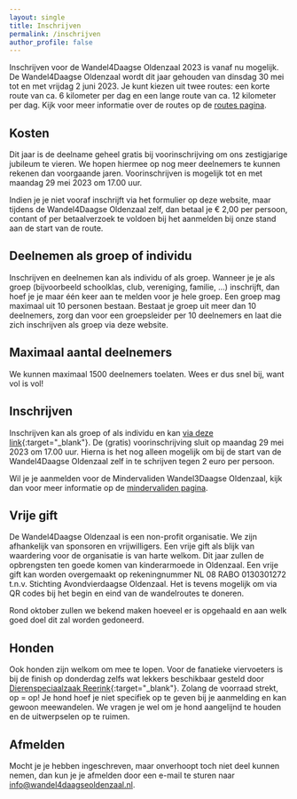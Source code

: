 ```yaml
---
layout: single
title: Inschrijven
permalink: /inschrijven
author_profile: false
---
```


Inschrijven voor de Wandel4Daagse Oldenzaal 2023 is vanaf nu mogelijk. De Wandel4Daagse Oldenzaal wordt dit jaar gehouden van dinsdag 30 mei tot en met vrijdag 2 juni 2023. Je kunt kiezen uit twee routes: een korte route van ca. 6 kilometer per dag en een lange route van ca. 12 kilometer per dag. Kijk voor meer informatie over de routes op de [routes pagina](/routes).

## Kosten

Dit jaar is de deelname geheel gratis bij voorinschrijving om ons zestigjarige jubileum te vieren. We hopen hiermee op nog meer deelnemers te kunnen rekenen dan voorgaande jaren. Voorinschrijven is mogelijk tot en met maandag 29 mei 2023 om 17.00 uur.  

Indien je je niet vooraf inschrijft via het formulier op deze website, maar tijdens de Wandel4Daagse Oldenzaal zelf, dan betaal je € 2,00 per persoon, contant of per betaalverzoek te voldoen bij het aanmelden bij onze stand aan de start van de route.  

## Deelnemen als groep of individu

Inschrijven en deelnemen kan als individu of als groep. Wanneer je je als groep (bijvoorbeeld schoolklas, club, vereniging, familie, ...) inschrijft, dan hoef je je maar één keer aan te melden voor je hele groep. Een groep mag maximaal uit 10 personen bestaan. Bestaat je groep uit meer dan 10 deelnemers, zorg dan voor een groepsleider per 10 deelnemers en laat die zich inschrijven als groep via deze website.

## Maximaal aantal deelnemers

We kunnen maximaal 1500 deelnemers toelaten. Wees er dus snel bij, want vol is vol!

## Inschrijven

Inschrijven kan als groep of als individu en kan [via deze link](https://forms.microsoft.com/e/AWqHXfHa3K){:target="_blank"}. De (gratis) voorinschrijving sluit op maandag 29 mei 2023 om 17.00 uur. Hierna is het nog alleen mogelijk om bij de start van de Wandel4Daagse Oldenzaal zelf in te schrijven tegen 2 euro per persoon.

Wil je je aanmelden voor de Mindervaliden Wandel3Daagse Oldenzaal, kijk dan voor meer informatie op de [mindervaliden pagina](/routes/mindervaliden).  

## Vrije gift

De Wandel4Daagse Oldenzaal is een non-profit organisatie. We zijn afhankelijk van sponsoren en vrijwilligers. Een vrije gift als blijk van waardering voor de organisatie is van harte welkom. Dit jaar zullen de opbrengsten ten goede komen van kinderarmoede in Oldenzaal. Een vrije gift kan worden overgemaakt op rekeningnummer NL 08 RABO 0130301272 t.n.v. Stichting Avondvierdaagse Oldenzaal. Het is tevens mogelijk om via QR codes bij het begin en eind van de wandelroutes te doneren.  

Rond oktober zullen we bekend maken hoeveel er is opgehaald en aan welk goed doel dit zal worden gedoneerd.  

## Honden

Ook honden zijn welkom om mee te lopen. Voor de fanatieke viervoeters is bij de finish op donderdag zelfs wat lekkers beschikbaar gesteld door [Dierenspeciaalzaak Reerink](https://reerink.nl/){:target="_blank"}. Zolang de voorraad strekt, op = op! Je hond hoef je niet specifiek op te geven bij je aanmelding en kan gewoon meewandelen. We vragen je wel om je hond aangelijnd te houden en de uitwerpselen op te ruimen.

## Afmelden

Mocht je je hebben ingeschreven, maar onverhoopt toch niet deel kunnen nemen, dan kun je je afmelden door een e-mail te sturen naar [info@wandel4daagseoldenzaal.nl](mailto:info@wandel4daagseoldenzaal.nl).